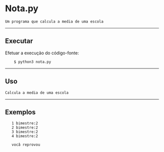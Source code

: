 Nota.py 
================

    Um programa que calcula a media de uma escola 


----

Executar
----------

Efetuar a execução do código-fonte:


        $ python3 nota.py


----

Uso 
---

    Calcula a media de uma escola

----

Exemplos
--------

       1 bimestre:2
       2 bimestre:2
       3 bimestre:2
       4 bimestre:2
    
       vocâ reprovou
